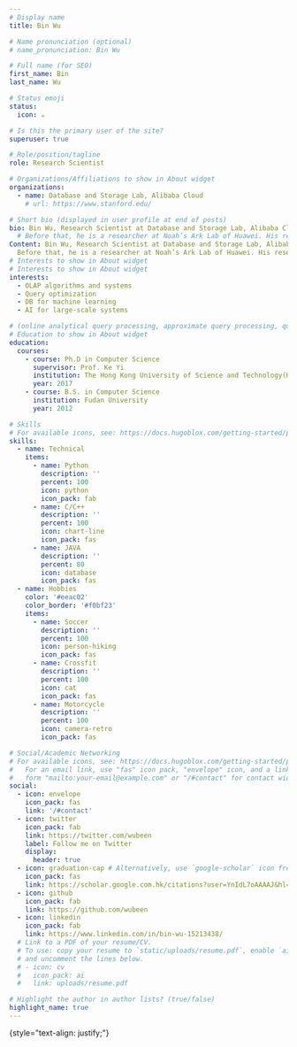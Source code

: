 ```yaml
---
# Display name
title: Bin Wu

# Name pronunciation (optional)
# name_pronunciation: Bin Wu

# Full name (for SEO)
first_name: Bin
last_name: Wu

# Status emoji
status:
  icon: ☕️

# Is this the primary user of the site?
superuser: true

# Role/position/tagline
role: Research Scientist

# Organizations/Affiliations to show in About widget
organizations:
  - name: Database and Storage Lab, Alibaba Cloud
    # url: https://www.stanford.edu/

# Short bio (displayed in user profile at end of posts)
bio: Bin Wu, Research Scientist at Database and Storage Lab, Alibaba Cloud. 
  # Before that, he is a researcher at Noah’s Ark Lab of Huawei. His research interest lies in the cross-intersection of theoretical computer science, large-scale database management systems and machine learning. He received his Ph.D in Computer Science from HKSUT under the supervision of <a href="https://www.cse.ust.hk/~yike/">Prof. Ke Yi</a> in 2017 and received his bachelor’s degree from Fudan University in 2012. He is a recipient of ACM SIGMOD Research Highlight Award(2017) and ACM SIGMOD Best Paper Award(2016).
Content: Bin Wu, Research Scientist at Database and Storage Lab, Alibaba Cloud. 
  Before that, he is a researcher at Noah’s Ark Lab of Huawei. His research interest lies in the cross-intersection of theoretical computer science, large-scale database management systems and machine learning. He received his Ph.D in Computer Science from HKSUT under the supervision of <a href="https://www.cse.ust.hk/~yike/">Prof. Ke Yi</a> in 2017 and received his bachelor’s degree from Fudan University in 2012. He is a recipient of ACM SIGMOD Research Highlight Award(2017) and ACM SIGMOD Best Paper Award(2016).
# Interests to show in About widget
# Interests to show in About widget
interests: 
  - OLAP algorithms and systems
  - Query optimization
  - DB for machine learning
  - AI for large-scale systems

# (online analytical query processing, approximate query processing, query optimization)
# Education to show in About widget
education:
  courses:
    - course: Ph.D in Computer Science
      supervisor: Prof. Ke Yi
      institution: The Hong Kong University of Science and Technology(HKUST)
      year: 2017
    - course: B.S. in Computer Science
      institution: Fudan University
      year: 2012

# Skills
# For available icons, see: https://docs.hugoblox.com/getting-started/page-builder/#icons
skills:
  - name: Technical
    items:
      - name: Python
        description: ''
        percent: 100
        icon: python
        icon_pack: fab
      - name: C/C++
        description: ''
        percent: 100
        icon: chart-line
        icon_pack: fas
      - name: JAVA
        description: ''
        percent: 80
        icon: database
        icon_pack: fas
  - name: Hobbies
    color: '#eeac02'
    color_border: '#f0bf23'
    items:
      - name: Soccer 
        description: ''
        percent: 100
        icon: person-hiking
        icon_pack: fas
      - name: Crossfit
        description: ''
        percent: 100
        icon: cat
        icon_pack: fas
      - name: Motorcycle
        description: ''
        percent: 100
        icon: camera-retro
        icon_pack: fas

# Social/Academic Networking
# For available icons, see: https://docs.hugoblox.com/getting-started/page-builder/#icons
#   For an email link, use "fas" icon pack, "envelope" icon, and a link in the
#   form "mailto:your-email@example.com" or "/#contact" for contact widget.
social:
  - icon: envelope
    icon_pack: fas
    link: '/#contact'
  - icon: twitter
    icon_pack: fab
    link: https://twitter.com/wubeen
    label: Follow me on Twitter
    display:
      header: true
  - icon: graduation-cap # Alternatively, use `google-scholar` icon from `ai` icon pack
    icon_pack: fas
    link: https://scholar.google.com.hk/citations?user=YnIdL7oAAAAJ&hl=en
  - icon: github
    icon_pack: fab
    link: https://github.com/wubeen
  - icon: linkedin
    icon_pack: fab
    link: https://www.linkedin.com/in/bin-wu-15213438/
  # Link to a PDF of your resume/CV.
  # To use: copy your resume to `static/uploads/resume.pdf`, enable `ai` icons in `params.yaml`,
  # and uncomment the lines below.
  # - icon: cv
  #   icon_pack: ai
  #   link: uploads/resume.pdf

# Highlight the author in author lists? (true/false)
highlight_name: true
---
```


<!-- Chien Shiung Wu is a professor of artificial intelligence at the Stanford AI Lab. Her research interests include distributed robotics, mobile computing and programmable matter. She leads the Robotic Neurobiology group, which develops self-reconfiguring robots, systems of self-organizing robots, and mobile sensor networks. -->
{style="text-align: justify;"}
